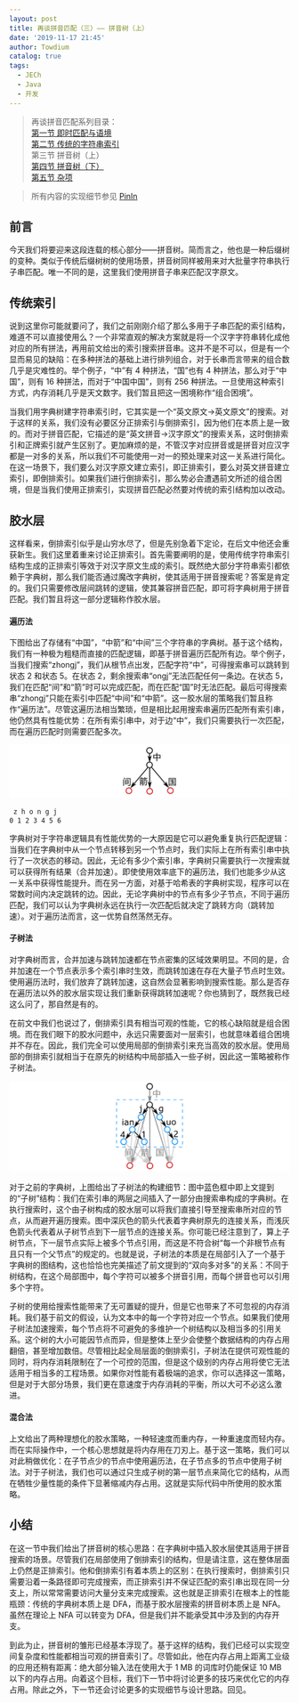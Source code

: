 ```yaml
---
layout: post
title: 再谈拼音匹配（三）—— 拼音树（上）
date: '2019-11-17 21:45'
author: Towdium
catalog: true
tags:
  - JECh
  - Java
  - 开发
---
```


> 再谈拼音匹配系列目录：  
> [第一节 即时匹配与语境][10]  
> [第二节 传统的字符串索引][11]  
> 第三节 拼音树（上）  
> [第四节 拼音树（下）][13]  
> [第五节 杂项][14]

> 所有内容的实现细节参见 [PinIn][15]

## 前言

今天我们将要迎来这段连载的核心部分——拼音树。简而言之，他也是一种后缀树的变种。类似于传统后缀树树的使用场景，拼音树同样被用来对大批量字符串执行子串匹配。唯一不同的是，这里我们使用拼音子串来匹配汉字原文。

## 传统索引

说到这里你可能就要问了，我们之前刚刚介绍了那么多用于子串匹配的索引结构，难道不可以直接使用么？一个非常直观的解决方案就是将一个汉字字符串转化成他对应的所有拼法，再用前文给出的索引搜索拼音串。这并不是不可以，但是有一个显而易见的缺陷：在多种拼法的基础上进行排列组合，对于长串而言带来的组合数几乎是灾难性的。举个例子，“中”有 4 种拼法，“国”也有 4 种拼法，那么对于“中国”，则有 16 种拼法，而对于“中国中国”，则有 256 种拼法。一旦使用这种索引方式，内存消耗几乎是天文数字。我们暂且把这一困境称作“组合困境”。

当我们用字典树建字符串索引时，它其实是一个“英文原文->英文原文”的搜索。对于这样的关系，我们没有必要区分正排索引与倒排索引，因为他们在本质上是一致的。而对于拼音匹配，它描述的是“英文拼音->汉字原文”的搜索关系，这时倒排索引和正牌索引就产生区别了。更加麻烦的是，不管汉字对应拼音或是拼音对应汉字都是一对多的关系，所以我们不可能使用一对一的预处理来对这一关系进行简化。在这一场景下，我们要么对汉字原文建立索引，即正排索引，要么对英文拼音建立索引，即倒排索引。如果我们进行倒排索引，那么势必会遭遇前文所述的组合困境，但是当我们使用正排索引，实现拼音匹配必然要对传统的索引结构加以改动。

## 胶水层

这样看来，倒排索引似乎是山穷水尽了，但是先别急着下定论，在后文中他还会重获新生。我们这里着重来讨论正排索引。首先需要阐明的是，使用传统字符串索引结构生成的正排索引等效于对汉字原文生成的索引。既然绝大部分字符串索引都依赖于字典树，那么我们能否通过魔改字典树，使其适用于拼音搜索呢？答案是肯定的。我们只需要修改层间跳转的逻辑，使其兼容拼音匹配，即可将字典树用于拼音匹配。我们暂且将这一部分逻辑称作胶水层。

#### 遍历法

下图给出了存储有“中国”，“中箭”和“中间”三个字符串的字典树。基于这个结构，我们有一种极为粗糙而直接的匹配逻辑，即基于拼音遍历匹配所有边。举个例子，当我们搜索“zhongj”，我们从根节点出发，匹配字符“中”，可得搜索串可以跳转到状态 2 和状态 5。在状态 2，剩余搜索串“ongj”无法匹配任何一条边。在状态 5，我们在匹配“间”和“箭”时可以完成匹配，而在匹配“国”时无法匹配。最后可得搜索串“zhongj”只能在索引中匹配“中间”和“中箭”。这一胶水层的策略我们暂且称作“遍历法”。尽管这遍历法相当繁琐，但是相比起用搜索串遍历匹配所有索引串，他仍然具有性能优势：在所有索引串中，对于边“中”，我们只需要执行一次匹配，而在遍历匹配时则需要匹配多次。

![traverse][1]

```
 z h o n g j
0 1 2 3 4 5 6
```

字典树对于字符串逻辑具有性能优势的一大原因是它可以避免重复执行匹配逻辑：当我们在字典树中从一个节点转移到另一个节点时，我们实际上在所有索引串中执行了一次状态的移动。因此，无论有多少个索引串，字典树只需要执行一次搜索就可以获得所有结果（合并加速）。即使使用效率底下的遍历法，我们也能多少从这一关系中获得性能提升。而在另一方面，对基于哈希表的字典树实现，程序可以在常数时间内决定跳转的边。因此，无论字典树中的节点有多少子节点，不同于遍历匹配，我们可以认为字典树永远在执行一次匹配后就决定了跳转方向（跳转加速）。对于遍历法而言，这一优势自然荡然无存。

#### 子树法

对字典树而言，合并加速与跳转加速都在节点密集的区域效果明显。不同的是，合并加速在一个节点表示多个索引串时生效，而跳转加速在存在大量子节点时生效。使用遍历法时，我们放弃了跳转加速，这自然会显著影响到搜索性能。那么是否存在遍历法以外的胶水层实现让我们重新获得跳转加速呢？你也猜到了，既然我已经这么问了，那自然是有的。

在前文中我们也说过了，倒排索引具有相当可观的性能，它的核心缺陷就是组合困境。而在我们眼下的胶水问题中，永远只需要面对一层索引，也就意味着组合困境并不存在。因此，我们完全可以使用局部的倒排索引来充当高效的胶水层。使用局部的倒排索引就相当于在原先的树结构中局部插入一些子树，因此这一策略被称作子树法。

![sub][2]

对于之前的字典树，上图给出了子树法的构建细节：图中蓝色框中即上文提到的“子树”结构：我们在索引串的两层之间插入了一部分由搜索串构成的字典树。在执行搜索时，这个由子树构成的胶水层可以将我们直接引导至搜索串所对应的节点，从而避开遍历搜索。图中深灰色的箭头代表着字典树原先的连接关系，而浅灰色箭头代表着从子树节点到下一层节点的连接关系。你可能已经注意到了，算上子树节点，下一层节点实际上被多个节点引用，而这是不符合树“每一个非根节点有且只有一个父节点”的规定的。也就是说，子树法的本质是在局部引入了一个基于字典树的图结构，这也恰恰也完美描述了前文提到的“双向多对多”的关系：不同于树结构，在这个局部图中，每个字符可以被多个拼音引用，而每个拼音也可以引用多个字符。

子树的使用给搜索性能带来了无可置疑的提升，但是它也带来了不可忽视的内存消耗。我们基于前文的假设，认为文本中的每一个字符对应一个节点。如果我们使用子树法加速搜索，每个节点将不可避免的多维护一个树结构以及相当多的引用关系。这个树的大小可能因节点而异，但是整体上至少会使整个数据结构的内存占用翻倍，甚至增加数倍。尽管相比起全局层面的倒排索引，子树法在提供可观性能的同时，将内存消耗限制在了一个可控的范围，但是这个级别的内存占用将使它无法适用于相当多的工程场景。如果你对性能有着极端的追求，你可以选择这一策略，但是对于大部分场景，我们更在意速度于内存消耗的平衡，所以大可不必这么激进。

#### 混合法

上文给出了两种理想化的胶水策略，一种轻速度而重内存，一种重速度而轻内存。而在实际操作中，一个核心思想就是将内存用在刀刃上。基于这一策略，我们可以对此稍做优化：在子节点少的节点中使用遍历法，在子节点多的节点中使用子树法。对于子树法，我们也可以通过只生成子树的第一层节点来简化它的结构，从而在牺牲少量性能的条件下显著缩减内存占用。这就是实际代码中所使用的胶水策略。

## 小结

在这一节中我们给出了拼音树的核心思路：在字典树中插入胶水层使其适用于拼音搜索的场景。尽管我们在局部使用了倒排索引的结构，但是请注意，这在整体层面上仍然是正排索引。他和倒排索引有着本质上的区别：在执行搜索时，倒排索引只需要沿着一条路径即可完成搜索，而正排索引并不保证匹配的索引串出现在同一分支上，所以常常需要访问大量分支来完成搜索。这也就是正排索引在根本上的性能瓶颈：传统的字典树本质上是 DFA，而基于胶水层搜索的拼音树本质上是 NFA。虽然在理论上 NFA 可以转变为 DFA，但是我们并不能承受其中涉及到的内存开支。

到此为止，拼音树的雏形已经基本浮现了。基于这样的结构，我们已经可以实现空间复杂度和性能都相当可观的拼音索引了。尽管如此，他在内存占用上距离工业级的应用还稍有距离：绝大部分输入法在使用大于 1 MB 的词库时仍能保证 10 MB 以下的内存占用。向着这个目标，我们下一节中将讨论更多的技巧来优化它的内存占用。除此之外，下一节还会讨论更多的实现细节与设计思路。回见。


[1]: /img/posts/2019/pinyin-search-again-3_1.png
[2]: /img/posts/2019/pinyin-search-again-3_2.png
[10]: https://www.towdium.me/2019/11/05/pinyin-search-again-1/
[11]: https://www.towdium.me/2019/11/10/pinyin-search-again-2/
[12]: https://www.towdium.me/2019/11/17/pinyin-search-again-3/
[13]: https://www.towdium.me/2019/11/20/pinyin-search-again-4/
[14]: https://www.towdium.me/2019/11/27/pinyin-search-again-5/
[15]: https://github.com/Towdium/PinIn
